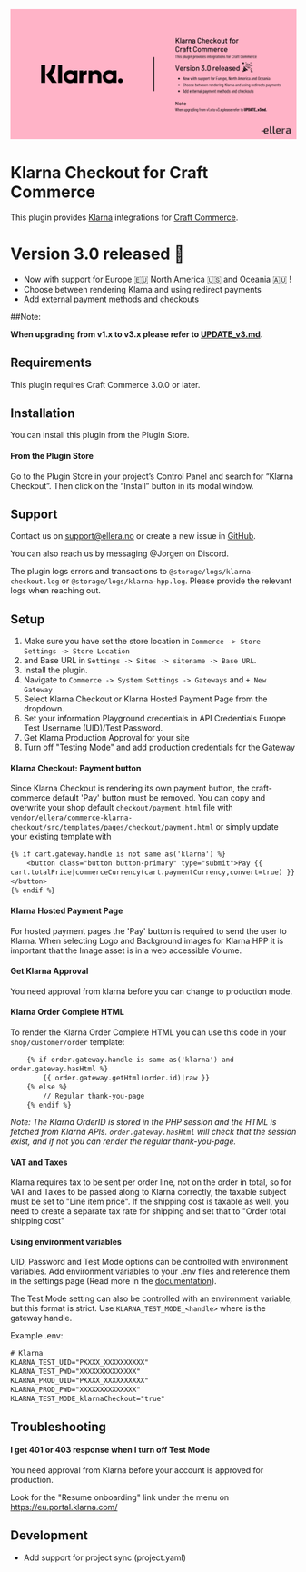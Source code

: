 ![Version 3.0](src/banner.png)

# Klarna Checkout for Craft Commerce

This plugin provides [Klarna](https://www.klarna.com) integrations for [Craft Commerce](https://craftcms.com/commerce).
# Version 3.0 released 🎉
- Now with support for Europe 🇪🇺 North America 🇺🇸 and Oceania 🇦🇺 !
- Choose between rendering Klarna and using redirect payments 
- Add external payment methods and checkouts

##Note:

**When upgrading from v1.x to v3.x please refer to [UPDATE_v3.md](UPDATE_v3.md)**.
## Requirements

This plugin requires Craft Commerce 3.0.0 or later.

## Installation

You can install this plugin from the Plugin Store.

#### From the Plugin Store

Go to the Plugin Store in your project’s Control Panel and search for “Klarna Checkout”. Then click on the “Install” button in its modal window.

## Support

Contact us on support@ellera.no or create a new issue in [GitHub](https://github.com/elleracompany/commerce-klarna-checkout/issues).

You can also reach us by messaging @Jorgen on Discord.


The plugin logs errors and transactions to `@storage/logs/klarna-checkout.log` or `@storage/logs/klarna-hpp.log`. Please provide the relevant logs when reaching out.

## Setup

1.  Make sure you have set the store location in `Commerce -> Store Settings -> Store Location`
2.  and Base URL in `Settings -> Sites -> sitename -> Base URL`.
3.  Install the plugin.
4.  Navigate to `Commerce -> System Settings -> Gateways` and `+ New Gateway`
5.  Select Klarna Checkout or Klarna Hosted Payment Page from the dropdown.
6.  Set your information Playground credentials in API Credentials Europe Test Username (UID)/Test Password.
7.  Get Klarna Production Approval for your site
8.  Turn off "Testing Mode" and add production credentials for the Gateway


#### Klarna Checkout: Payment button
Since Klarna Checkout is rendering its own payment button, the craft-commerce default 'Pay' button must be removed.
You can copy and overwrite your shop default `checkout/payment.html` file with `vendor/ellera/commerce-klarna-checkout/src/templates/pages/checkout/payment.html` or simply update your existing template with
```
{% if cart.gateway.handle is not same as('klarna') %}
    <button class="button button-primary" type="submit">Pay {{ cart.totalPrice|commerceCurrency(cart.paymentCurrency,convert=true) }}</button>
{% endif %}
```
#### Klarna Hosted Payment Page
For hosted payment pages the 'Pay' button is required to send the user to Klarna. When selecting Logo and Background images 
for Klarna HPP it is important that the Image asset is in a web accessible Volume.
 
#### Get Klarna Approval
You need approval from klarna before you can change to production mode.

#### Klarna Order Complete HTML
To render the Klarna Order Complete HTML you can use this code in your `shop/customer/order` template:
```
    {% if order.gateway.handle is same as('klarna') and order.gateway.hasHtml %}
        {{ order.gateway.getHtml(order.id)|raw }}
    {% else %}
        // Regular thank-you-page
    {% endif %}
```

*Note: The Klarna OrderID is stored in the PHP session and the HTML is fetched from Klarna APIs. `order.gateway.hasHtml` will check that the session exist, and if not you can render the regular thank-you-page.*
#### VAT and Taxes

Klarna requires tax to be sent per order line, not on the order in total, so for VAT and Taxes to be passed along to Klarna correctly, the taxable subject must be set to "Line item price".
If the shipping cost is taxable as well, you need to create a separate tax rate for shipping and set that to "Order total shipping cost"

#### Using environment variables
UID, Password and Test Mode options can be controlled with environment variables.
Add environment variables to your .env files and reference them in the settings page (Read more in the [documentation](https://docs.craftcms.com/v3/config/environments.html#control-panel-settings)).

The Test Mode setting can also be controlled with an environment variable, but this format is strict.
Use `KLARNA_TEST_MODE_<handle>` where <handle> is the gateway handle.

Example .env:
```
# Klarna
KLARNA_TEST_UID="PKXXX_XXXXXXXXXX"
KLARNA_TEST_PWD="XXXXXXXXXXXXXX"
KLARNA_PROD_UID="PKXXX_XXXXXXXXXX"
KLARNA_PROD_PWD="XXXXXXXXXXXXXX"
KLARNA_TEST_MODE_klarnaCheckout="true"
```

## Troubleshooting

#### I get 401 or 403 response when I turn off Test Mode
You need approval from Klarna before your account is approved for production.

Look for the "Resume onboarding" link under the menu on https://eu.portal.klarna.com/

## Development

- Add support for project sync (project.yaml)